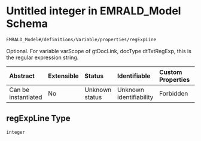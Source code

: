 # Untitled integer in EMRALD\_Model Schema

```txt
EMRALD_Model#/definitions/Variable/properties/regExpLine
```

Optional. For variable varScope of gtDocLink, docType dtTxtRegExp, this is the regular expression string.

| Abstract            | Extensible | Status         | Identifiable            | Custom Properties | Additional Properties | Access Restrictions | Defined In                                                                                    |
| :------------------ | :--------- | :------------- | :---------------------- | :---------------- | :-------------------- | :------------------ | :-------------------------------------------------------------------------------------------- |
| Can be instantiated | No         | Unknown status | Unknown identifiability | Forbidden         | Allowed               | none                | [EMRALD\_JsonSchemaV3\_0.json\*](../../out/EMRALD_JsonSchemaV3_0.json "open original schema") |

## regExpLine Type

`integer`
